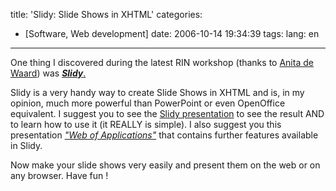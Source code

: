 title: 'Slidy: Slide Shows in XHTML'
categories:
- [Software, Web development]
date: 2006-10-14 19:34:39
tags:
lang: en
---

One thing I discovered during the latest RIN workshop (thanks to [Anita de Waard](http://www.cs.uu.nl/people/anita/)) was [_**Slidy**_.](http://www.w3.org/Talks/Tools/Slidy/)

Slidy is a very handy way to create Slide Shows in XHTML and is, in my opinion, much more powerful than PowerPoint or even OpenOffice equivalent. I suggest you to see the [Slidy presentation](http://www.w3.org/Talks/Tools/Slidy/) to see the result AND to learn how to use it (it REALLY is simple).
I also suggest you this presentation _["Web of Applications"](http://www.w3.org/2006/02/woa/)_ that contains further features available in Slidy.

Now make your slide shows very easily and present them on the web or on any browser. Have fun !